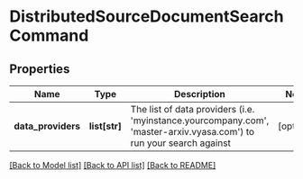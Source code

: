 # DistributedSourceDocumentSearchCommand

## Properties
Name | Type | Description | Notes
------------ | ------------- | ------------- | -------------
**data_providers** | **list[str]** | The list of data providers (i.e. &#x27;myinstance.yourcompany.com&#x27;, &#x27;master-arxiv.vyasa.com&#x27;) to run your search against | [optional] 

[[Back to Model list]](../README.md#documentation-for-models) [[Back to API list]](../README.md#documentation-for-api-endpoints) [[Back to README]](../README.md)

